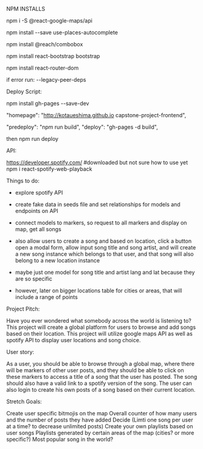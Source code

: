 NPM INSTALLS

npm i -S @react-google-maps/api

npm install --save use-places-autocomplete

npm install @reach/combobox

npm install react-bootstrap bootstrap

npm install react-router-dom

if error run: --legacy-peer-deps

Deploy Script:

npm install gh-pages --save-dev

"homepage": "http://kotaueshima.github.io capstone-project-frontend",

"predeploy": "npm run build",
"deploy": "gh-pages -d build",

then npm run deploy

API:

https://developer.spotify.com/
#downloaded but not sure how to use yet
npm i react-spotify-web-playback

Things to do:

- explore spotify API
- create fake data in seeds file and set relationships for models and endpoints on API
- connect models to markers, so request to all markers and display on map, get all songs
- also allow users to create a song and based on location, click a button open a modal form, allow input song title and song artist, and will create a new song instance which belongs to that user, and that song will also belong to a new location instance

- maybe just one model for song title and artist lang and lat because they are so specific
- however, later on bigger locations table for cities or areas, that will include a range of points

Project Pitch:

Have you ever wondered what somebody across the world is listening to? This project will create a global platform for users to browse and add songs based on their location. This project will utilize google maps API as well as spotify API to display user locations and song choice.

User story:

As a user, you should be able to browse through a global map, where there will be markers of other user posts, and they should be able to click on these markers to access a title of a song that the user has posted. The song should also have a valid link to a spotify version of the song. The user can also login to create his own posts of a song based on their current location.

Stretch Goals:

Create user specific bitmojis on the map
Overall counter of how many users and the number of posts they have added
Decide (Limti one song per user at a time? to decrease unlimited posts)
Create your own playlists based on user songs
Playlists generated by certain areas of the map (cities? or more specific?)
Most popular song in the world?
